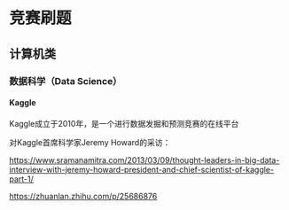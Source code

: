 # 竞赛刷题

## 计算机类

### 数据科学（Data Science）

#### Kaggle

Kaggle成立于2010年，是一个进行数据发掘和预测竞赛的在线平台

对Kaggle首席科学家Jeremy Howard的采访：

https://www.sramanamitra.com/2013/03/09/thought-leaders-in-big-data-interview-with-jeremy-howard-president-and-chief-scientist-of-kaggle-part-1/

https://zhuanlan.zhihu.com/p/25686876
